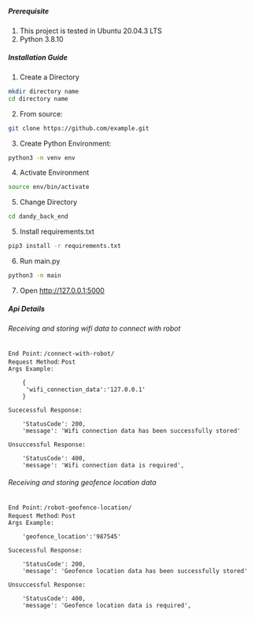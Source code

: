 
##### Prerequisite
1. This project is tested in Ubuntu 20.04.3 LTS
2. Python 3.8.10

##### Installation Guide
1. Create a Directory
```bash
mkdir directory name
cd directory name
```

2. From source:

```bash
git clone https://github.com/example.git
```

3. Create Python Environment:
```bash
python3 -m venv env
```
4. Activate Environment
```bash
source env/bin/activate
```
5. Change Directory
```bash
cd dandy_back_end
```
5. Install requirements.txt
```bash
pip3 install -r requirements.txt
```
6. Run main.py
```bash
python3 -m main
```
7. Open http://127.0.0.1:5000


 ##### Api Details

###### Receiving and storing wifi data to connect with robot

```End Point```: ```/connect-with-robot/``` <br>
```Request Method```: ```Post``` <br>
```Args Example: ```
```
    {
     'wifi_connection_data':'127.0.0.1'
    }
```

```Sucecessful Response: ```
```
    'StatusCode': 200,
    'message': 'Wifi connection data has been successfully stored'
```

```Unsuccessful Response: ```
```
    'StatusCode': 400,
    'message': 'Wifi connection data is required',
```


###### Receiving and storing geofence location data

```End Point```: ```/robot-geofence-location/``` <br>
```Request Method```: ```Post``` <br>
```Args Example: ```
```
    'geofence_location':'987545'
```

```Sucecessful Response: ```
```
    'StatusCode': 200,
    'message': 'Geofence location data has been successfully stored'
```

```Unsuccessful Response: ```
```
    'StatusCode': 400,
    'message': 'Geofence location data is required',
```
